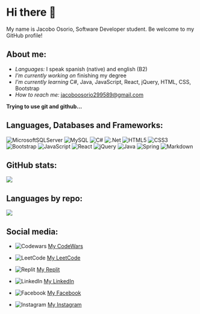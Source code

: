 # Hi there 👋

My name is Jacobo Osorio, Software Developer student. Be welcome to my GitHub profile!

## About me:

- _Languages:_ I speak spanish (native) and english (B2)
- _I’m currently working on_ finishing my degree
- _I’m currently learning_ C#, Java, JavaScript, React, jQuery, HTML, CSS, Bootstrap
- _How to reach me:_ jacoboosorio299589@gmail.com

**Trying to use git and github...**

## Languages, Databases and Frameworks:

![MicrosoftSQLServer](https://img.shields.io/badge/Microsoft%20SQL%20Server-CC2927?style=for-the-badge&logo=microsoft%20sql%20server&logoColor=white) ![MySQL](https://img.shields.io/badge/mysql-4479A1.svg?style=for-the-badge&logo=mysql&logoColor=white) ![C#](https://img.shields.io/badge/c%23-%23239120.svg?style=for-the-badge&logo=csharp&logoColor=white) ![.Net](https://img.shields.io/badge/.NET-5C2D91?style=for-the-badge&logo=.net&logoColor=white) ![HTML5](https://img.shields.io/badge/html5-%23E34F26.svg?style=for-the-badge&logo=html5&logoColor=white) ![CSS3](https://img.shields.io/badge/css3-%231572B6.svg?style=for-the-badge&logo=css3&logoColor=white) ![Bootstrap](https://img.shields.io/badge/bootstrap-%238511FA.svg?style=for-the-badge&logo=bootstrap&logoColor=white) ![JavaScript](https://img.shields.io/badge/javascript-%23323330.svg?style=for-the-badge&logo=javascript&logoColor=%23F7DF1E) ![React](https://img.shields.io/badge/react-%2320232a.svg?style=for-the-badge&logo=react&logoColor=%2361DAFB) ![jQuery](https://img.shields.io/badge/jquery-%230769AD.svg?style=for-the-badge&logo=jquery&logoColor=white) ![Java](https://img.shields.io/badge/java-%23ED8B00.svg?style=for-the-badge&logo=openjdk&logoColor=white) ![Spring](https://img.shields.io/badge/spring-%236DB33F.svg?style=for-the-badge&logo=spring&logoColor=white) ![Markdown](https://img.shields.io/badge/markdown-%23000000.svg?style=for-the-badge&logo=markdown&logoColor=white)

## GitHub stats:

![](http://github-profile-summary-cards.vercel.app/api/cards/stats?username=JacoboOsorio&theme=tokyonight)

## Languages by repo:

![](http://github-profile-summary-cards.vercel.app/api/cards/repos-per-language?username=JacoboOsorio&theme=tokyonight&exclude={exclude})

## Social media:

- ![Codewars](https://img.shields.io/badge/Codewars-B1361E?style=for-the-badge&logo=codewars&logoColor=grey) [My CodeWars](https://www.codewars.com/users/J.%20Cob)

- ![LeetCode](https://img.shields.io/badge/LeetCode-000000?style=for-the-badge&logo=LeetCode&logoColor=#d16c06) [My LeetCode](https://leetcode.com/J_Cob/)

- ![Replit](https://img.shields.io/badge/Replit-DD1200?style=for-the-badge&logo=Replit&logoColor=white) [My Replit](https://replit.com/@jacoboosorio299?tab=repls)

- ![LinkedIn](https://img.shields.io/badge/linkedin-%230077B5.svg?style=for-the-badge&logo=linkedin&logoColor=white) [My LinkedIn](https://www.linkedin.com/in/jacoboosorio/)

- ![Facebook](https://img.shields.io/badge/Facebook-%231877F2.svg?style=for-the-badge&logo=Facebook&logoColor=white) [My Facebook](https://www.facebook.com/jacobo.osorio.5648)

- ![Instagram](https://img.shields.io/badge/Instagram-%23E4405F.svg?style=for-the-badge&logo=Instagram&logoColor=white) [My Instagram](https://www.instagram.com/jcob_z0714/)
